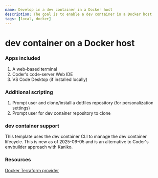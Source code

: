 ```yaml
---
name: Develop in a dev container in a Docker host
description: The goal is to enable a dev container in a Docker host
tags: [local, docker]
---
```


# dev container on a Docker host

### Apps included

1. A web-based terminal
1. Coder's code-server Web IDE
1. VS Code Desktop (if installed locally)

### Additional scripting

1. Prompt user and clone/install a dotfiles repository (for personalization settings)
1. Prompt user for dev conainer repository to clone

### dev container support

This template uses the dev container CLI to manage the dev container lifecycle. This is new as of 2025-06-05 and is an alternative to Coder's envbuilder approach with Kaniko.

### Resources

[Docker Terraform provider](https://registry.terraform.io/providers/kreuzwerker/docker/latest/docs)
